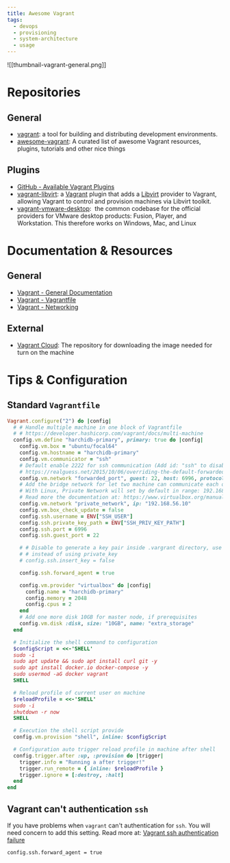 ```yaml
---
title: Awesome Vagrant
tags:
  - devops
  - provisioning
  - system-architecture
  - usage
---
```


![[thumbnail-vagrant-general.png]]

# Repositories

## General

- [vagrant](https://github.com/hashicorp/vagrant): a tool for building and distributing development environments.
- [awesome-vagrant](https://github.com/iJackUA/awesome-vagrant): A curated list of awesome Vagrant resources, plugins, tutorials and other nice things
## Plugins

- [GitHub - Available Vagrant Plugins](https://github.com/hashicorp/vagrant/wiki/Available-Vagrant-Plugins)
- [vagrant-libvirt](https://github.com/vagrant-libvirt/vagrant-libvirt): a [Vagrant](http://www.vagrantup.com/) plugin that adds a [Libvirt](http://libvirt.org/) provider to Vagrant, allowing Vagrant to control and provision machines via Libvirt toolkit.
- [vagrant-vmware-desktop](https://github.com/hashicorp/vagrant-vmware-desktop):  the common codebase for the official providers for VMware desktop products: Fusion, Player, and Workstation. This therefore works on Windows, Mac, and Linux
# Documentation & Resources

## General

- [Vagrant - General Documentation](https://developer.hashicorp.com/vagrant/docs)
- [Vagrant - Vagrantfile](https://developer.hashicorp.com/vagrant/docs/vagrantfile)
- [Vagrant - Networking](https://developer.hashicorp.com/vagrant/docs/networking)
## External

- [Vagrant Cloud](https://portal.cloud.hashicorp.com/vagrant/discover): The repository for downloading the image needed for turn on the machine

# Tips & Configuration

## Standard `Vagrantfile`

```ruby
Vagrant.configure("2") do |config|
  # # Handle multiple machine in one block of Vagrantfile
  # # https://developer.hashicorp.com/vagrant/docs/multi-machine
  config.vm.define "harchidb-primary", primary: true do |config|
    config.vm.box = "ubuntu/focal64"
    config.vm.hostname = "harchidb-primary"
    config.vm.communicator = "ssh"
    # Default enable 2222 for ssh communication (Add id: "ssh" to disable default)
    # https://realguess.net/2015/10/06/overriding-the-default-forwarded-ssh-port-in-vagrant/
    config.vm.network "forwarded_port", guest: 22, host: 6996, protocol: "tcp", id: "ssh", host_ip: "127.0.0.1"
    # Add the bridge network for let two machine can communicate each others
    # With Linux, Private Network will set by default in range: 192.168.56.0/21 (192.168.56.1 - 192.168.63.255)
    # Read more the documentation at: https://www.virtualbox.org/manual/ch06.html#network_hostonly 
    config.vm.network "private_network", ip: "192.168.56.10"
    config.vm.box_check_update = false
    config.ssh.username = ENV["SSH_USER"]
    config.ssh.private_key_path = ENV["SSH_PRIV_KEY_PATH"]
    config.ssh.port = 6996
    config.ssh.guest_port = 22

    # # Disable to generate a key pair inside .vargrant directory, use insecure_private_keys
    # # instead of using private_key
    # config.ssh.insert_key = false

    config.ssh.forward_agent = true

    config.vm.provider "virtualbox" do |config|
      config.name = "harchidb-primary"
      config.memory = 2048
      config.cpus = 2
    end
    # Add one more disk 10GB for master node, if prerequisites
    config.vm.disk :disk, size: "10GB", name: "extra_storage"
  end

  # Initialize the shell command to configuration
  $configScript = <<-'SHELL'
  sudo -i
  sudo apt update && sudo apt install curl git -y
  sudo apt install docker.io docker-compose -y
  sudo usermod -aG docker vagrant
  SHELL

  # Reload profile of current user on machine
  $reloadProfile = <<-'SHELL'
  sudo -i
  shutdown -r now
  SHELL

  # Execution the shell script provide
  config.vm.provision "shell", inline: $configScript

  # Configuration auto trigger reload profile in machine after shell
  config.trigger.after :up, :provision do |trigger|
    trigger.info = "Running a after trigger!"
    trigger.run_remote = { inline: $reloadProfile }
    trigger.ignore = [:destroy, :halt]
  end
end
```

## Vagrant can't authentication `ssh`

If you have problems when `vagrant` can't authentication for `ssh`. You will need concern to add this setting. Read more at: [Vagrant ssh authentication failure](https://stackoverflow.com/questions/22922891/vagrant-ssh-authentication-failure)

```bash title="Vagrantfile"
config.ssh.forward_agent = true
```
